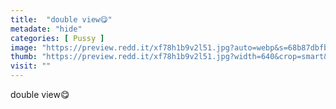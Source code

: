 ```yaml
---
title:  "double view😋"
metadate: "hide"
categories: [ Pussy ]
image: "https://preview.redd.it/xf78h1b9v2l51.jpg?auto=webp&s=68b87dbfb48fb28d2a608dcae06ef52ab3459823"
thumb: "https://preview.redd.it/xf78h1b9v2l51.jpg?width=640&crop=smart&auto=webp&s=bc0699e1c71a21432d7aec5c16e596a9861e7e9d"
visit: ""
---
```

double view😋
